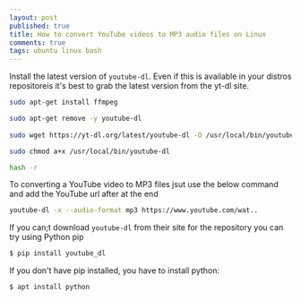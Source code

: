 ```yaml
---
layout: post
published: true
title: How to convert YouTube videos to MP3 audio files on Linux
comments: true
tags: ubuntu linux bash
---
```


Install the latest version of `youtube-dl`. Even if this is available in your distros repositoreis it's best to grab the latest version from the yt-dl site.

``` bash
sudo apt-get install ffmpeg

sudo apt-get remove -y youtube-dl
   
sudo wget https://yt-dl.org/latest/youtube-dl -O /usr/local/bin/youtube-dl

sudo chmod a+x /usr/local/bin/youtube-dl

hash -r
```

To converting a YouTube video to MP3 files jsut use the below command and add the YouTube url after at the end

``` bash   
youtube-dl -x --audio-format mp3 https://www.youtube.com/wat..
```

If you can;t download `youtube-dl` from their site for the repository you can try using Python pip

``` bash
$ pip install youtube_dl
```

If you don't have pip installed, you have to install python:

``` bash
$ apt install python
```


